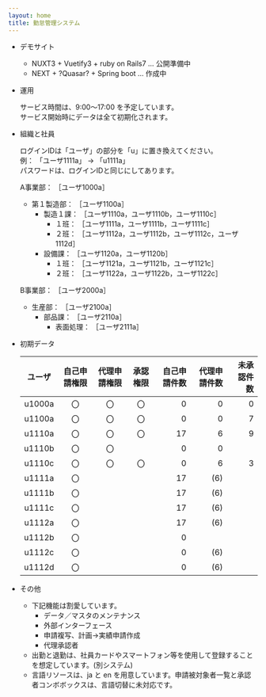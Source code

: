 ```yaml
---
layout: home
title: 勤怠管理システム
---
```


* デモサイト  

  - NUXT3 + Vuetify3 + ruby on Rails7 … 公開準備中
  - NEXT + ?Quasar? + Spring boot … 作成中  
  
  
* 運用  

  サービス時間は、9:00～17:00 を予定しています。  
  サービス開始時にデータは全て初期化されます。  
  
  
* 組織と社員  

  ログインIDは「ユーザ」の部分を「u」に置き換えてください。  
  例： 「ユーザ1111a」 → 「u1111a」  
  パスワードは、ログインIDと同じにしてあります。

  A事業部： ［ユーザ1000a］  
    + 第１製造部： ［ユーザ1100a］
      * 製造１課： ［ユーザ1110a，ユーザ1110b，ユーザ1110c］
        - １班： ［ユーザ1111a，ユーザ1111b，ユーザ1111c］
        - ２班： ［ユーザ1112a，ユーザ1112b，ユーザ1112c，ユーザ1112d］
      * 設備課： ［ユーザ1120a，ユーザ1120b］
        - １班： ［ユーザ1121a，ユーザ1121b，ユーザ1121c］
        - ２班： ［ユーザ1122a，ユーザ1122b，ユーザ1122c］

  B事業部： ［ユーザ2000a］  
    * 生産部： ［ユーザ2100a］
      - 部品課： ［ユーザ2110a］
        + 表面処理： ［ユーザ2111a］  
  
  
* 初期データ  
  
  |ユーザ|自己申請権限|代理申請権限|承認権限|自己申請件数|代理申請件数|未承認件数|
  |:---:|:---:|:---:|:---:|---:|---:|---:|
  |u1000a|〇|〇|〇| 0|  0| 0|
  |u1100a|〇|〇|〇| 0|  0| 7|
  |u1110a|〇|〇|〇|17|  6| 9|
  |u1110b|〇|〇|  | 0|  0|  |
  |u1110c|〇|〇|〇| 0|  6| 3|
  |u1111a|〇|  |  |17|(6)|  |
  |u1111b|〇|  |  |17|(6)|  |
  |u1111c|〇|  |  |17|(6)|  |
  |u1112a|〇|  |  |17|(6)|  |
  |u1112b|〇|  |  | 0|   |  |
  |u1112c|〇|  |  | 0|(6)|  |
  |u1112d|〇|  |  | 0|(6)|  |
  
  
* その他  

  - 下記機能は割愛しています。
    + データ／マスタのメンテナンス
    + 外部インターフェース
    + 申請複写、計画->実績申請作成
    + 代理承認者
  - 出勤と退勤は、社員カードやスマートフォン等を使用して登録することを想定しています。(別システム)
  - 言語リソースは、ja と en を用意しています。申請被対象者一覧と承認者コンボボックスは、言語切替に未対応です。